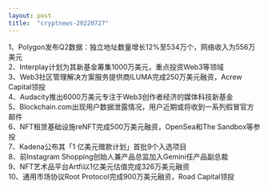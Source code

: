 ```yaml
---
layout: post
title:  "cryptnews-20220727"
---
```

1、Polygon发布Q2数据：独立地址数量增长12%至534万个，网络收入为556万美元  
2、Interplay计划为其新基金筹集1000万美元，重点投资Web3等领域  
3、Web3社区管理解决方案服务提供商ILUMA完成250万美元融资，Acrew Capital领投  
4、Audacity推出6000万美元专注于Web3创作者经济的媒体科技新基金  
5、Blockchain.com出现用户数据泄露情况，用户近期或将收到一系列假冒官方邮件  
6、NFT租赁基础设施reNFT完成500万美元融资，OpenSea和The Sandbox等参投  
7、Kadena公布其「1 亿美元赠款计划」首批9个入选项目  
8、前Instagram Shopping创始人兼产品总监加入Gemini任产品副总裁  
9、NFT艺术品平台Artfi以1亿美元估值完成326万美元融资  
10、通用市场协议Root Protocol完成900万美元融资，Road Capital领投  
